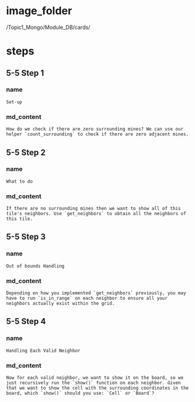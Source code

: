 # image_folder
/Topic1_Mongo/Module_DB/cards/

# steps

## 5-5 Step 1

### name
```
Set-up
```

### md_content
```
How do we check if there are zero surrounding mines? We can use our helper `count_surrounding` to check if there are zero adjacent mines.
```

## 5-5 Step 2
### name
```
What to do
```
### md_content
```
If there are no surrounding mines then we want to show all of this tile's neighbors. Use `get_neighbors` to obtain all the neighbors of this tile. 
```

## 5-5 Step 3
### name
```
Out of bounds Handling
```

### md_content
```
Depending on how you implemented `get_neighbors` previously, you may have to run `is_in_range` on each neighbor to ensure all your neighbors actually exist within the grid. 
```
## 5-5 Step 4
### name
```
Handling Each Valid Neighbor
```
### md_content
```
Now for each valid neighbor, we want to show it on the board, so we just recursively run the `show()` function on each neighbor. Given that we want to show the cell with the surrounding coordinates in the board, which `show()` should you use: `Cell` or `Board`?
```


